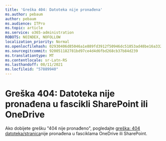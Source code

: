 ```yaml
---
title: 'Greška 404: Datoteka nije pronađena'
ms.author: pebaum
author: pebaum
ms.audience: ITPro
ms.topic: article
ms.service: o365-administration
ROBOTS: NOINDEX, NOFOLLOW
localization_priority: Normal
ms.openlocfilehash: 02930406d85046a1e889fd3912f50946dc51853ad48be16a3320611d943a0d8d
ms.sourcegitcommit: 920051182781bd97ce4d4d6fbd268cb37b84d239
ms.translationtype: MT
ms.contentlocale: sr-Latn-RS
ms.lasthandoff: 08/11/2021
ms.locfileid: "57889940"
---
```

# <a name="error-404-file-not-found-in-sharepoint-or-onedrive"></a>Greška 404: Datoteka nije pronađena u fascikli SharePoint ili OneDrive

Ako dobijete grešku "404 nije pronađeno", pogledajte [greška: 404 datoteka/stranica](https://docs.microsoft.com/sharepoint/troubleshoot/administration/error-404-onedrive-sharepoint)nije pronađena u fasciklama OneDrive ili SharePoint.